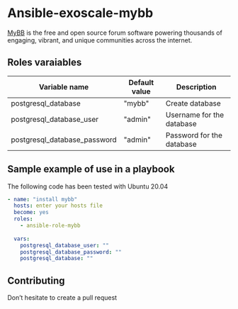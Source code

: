 # Ansible-exoscale-mybb

[MyBB](https://mybb.com/) is the free and open source forum software powering thousands of engaging, vibrant, and unique communities across the internet.


## Roles varaiables

| Variable name | Default value | Description |
|---------------|-------|-------------|
| postgresql_database | "mybb" | Create database |
| postgresql_database_user | "admin" | Username for the database |
| postgresql_database_password | "admin" | Password for the database |


## Sample example of use in a playbook


The following code has been tested with Ubuntu 20.04

```yaml
- name: "install mybb"
  hosts: enter your hosts file
  become: yes
  roles:
    - ansible-role-mybb
  
  vars:
    postgresql_database_user: ""
    postgresql_database_password: ""
    postgresql_database: ""
```

## Contributing

Don’t hesitate to create a pull request

